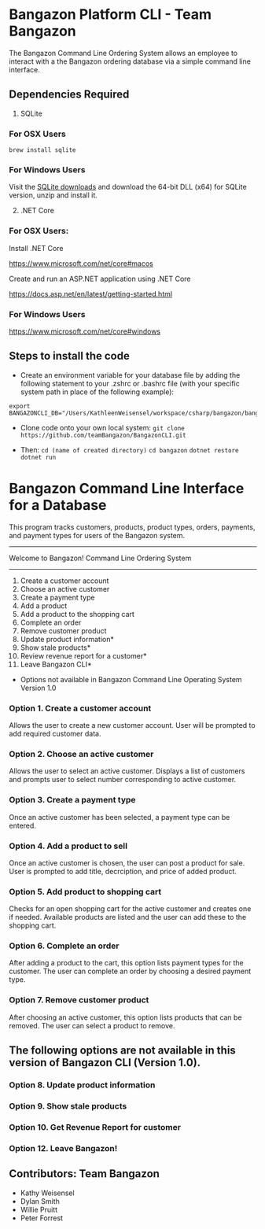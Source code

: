 # Bangazon Platform CLI - Team Bangazon

The Bangazon Command Line Ordering System allows an employee to interact with a the Bangazon ordering database via a simple command line interface.

## Dependencies Required
1. SQLite

 ### For OSX Users

```
brew install sqlite
```

### For Windows Users

Visit the [SQLite downloads](https://www.sqlite.org/download.html) and download the 64-bit DLL (x64) for SQLite version, unzip and install it.

2. .NET Core

### For OSX Users:

Install .NET Core

https://www.microsoft.com/net/core#macos

Create and run an ASP.NET application using .NET Core

https://docs.asp.net/en/latest/getting-started.html


### For Windows Users

https://www.microsoft.com/net/core#windows


## Steps to install the code
 - Create an environment variable for your database file by adding the following statement to your .zshrc or .bashrc file (with your specific system path in place of the following example):

 ```
 export BANGAZONCLI_DB="/Users/KathleenWeisensel/workspace/csharp/bangazon/bangazoncli/bangazoncli.db"
 ```

 - Clone code onto your own local system:
 `git clone https://github.com/teamBangazon/BangazonCLI.git`

 - Then:
 `cd (name of created directory)`
 `cd bangazon`
 `dotnet restore`
 `dotnet run`



# Bangazon Command Line Interface for a Database

This program tracks customers, products, product types, orders, payments, and payment types for users of the Bangazon system.

*************************************************
Welcome to Bangazon! Command Line Ordering System
*************************************************
1. Create a customer account
2. Choose an active customer
3. Create a payment type
4. Add a product
5. Add a product to the shopping cart
6. Complete an order
7. Remove customer product
8. Update product information*
9. Show stale products*
10. Review revenue report for a customer*
12. Leave Bangazon CLI*

* Options not available in Bangazon Command Line Operating System Version 1.0

### Option 1. Create a customer account
Allows the user to create a new customer account.
User will be prompted to add required customer data.

### Option 2. Choose an active customer
Allows the user to select an active customer.
Displays a list of customers and prompts user to select number corresponding to active customer.

### Option 3. Create a payment type
Once an active customer has been selected, a payment type can be entered.

### Option 4. Add a product to sell
Once an active customer is chosen, the user can post a product for sale. User is prompted to add title, decrciption, and price of added product.

### Option 5. Add product to shopping cart
Checks for an open shopping cart for the active customer and creates one if needed. Available products are listed and the user can add these to the shopping cart.

### Option 6. Complete an order
After adding a product to the cart, this option lists payment types for the customer. The user can complete an order by choosing a desired payment type. 

### Option 7. Remove customer product
After choosing an active customer, this option lists products that can be removed. The user can select a product to remove.

## The following options are not available in this version of Bangazon CLI (Version 1.0).

### Option 8. Update product information

### Option 9. Show stale products

### Option 10. Get Revenue Report for customer

### Option 12.  Leave Bangazon!


## Contributors: Team Bangazon
- Kathy Weisensel
- Dylan Smith
- Willie Pruitt
- Peter Forrest
 
